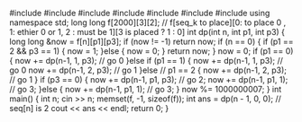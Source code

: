 #include <iostream>
#include <cstdio>
#include <cstring>
#include <string>
#include <vector>
#include <deque>
#include <list>
using namespace std;
long long f[2000][3][2]; // f[seq_k to place][0: to place 0 , 1: ethier 0 or 1, 2 : must be 1][3 is placed ?
1 : 0]
int dp(int n, int p1, int p3)
{
long long &now = f[n][p1][p3];
if (now != -1)
return now;
if (n == 0)
{
if (p1 == 2 && p3 == 1)
{
now = 1;
}else
{
now = 0;
}
return now;
}
now = 0;
if (p1 == 0)
{
now += dp(n-1, 1, p3); // go 0
}else if (p1 == 1)
{
now += dp(n-1, 1, p3); // go 0
now += dp(n-1, 2, p3); // go 1
}else // p1 == 2
{
now += dp(n-1, 2, p3); // go 1
}
if (p3 == 0)
{
now += dp(n-1, p1, p3); // go 2;
now += dp(n-1, p1, 1); // go 3;
}else
{
now += dp(n-1, p1, 1); // go 3;
}
now %= 1000000007;
}
int main()
{
int n;
cin >> n;
memset(f, -1, sizeof(f));
int ans = dp(n - 1, 0, 0); // seq[n] is 2
cout << ans << endl;
return 0;
}
